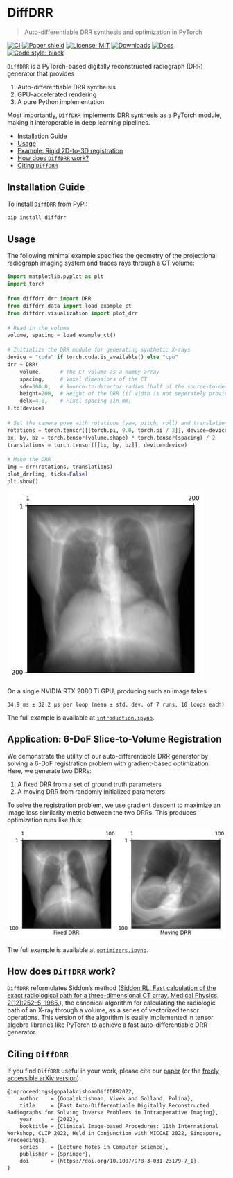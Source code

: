 DiffDRR
================

> Auto-differentiable DRR synthesis and optimization in PyTorch

[![CI](https://github.com/eigenvivek/DiffDRR/actions/workflows/test.yaml/badge.svg)](https://github.com/eigenvivek/DiffDRR/actions/workflows/test.yaml)
[![Paper shield](https://img.shields.io/badge/arXiv-2208.12737-red.svg)](https://arxiv.org/abs/2208.12737)
[![License: MIT](https://img.shields.io/badge/License-Apache2.0-blue.svg)](LICENSE)
[![Downloads](https://static.pepy.tech/personalized-badge/diffdrr?period=total&units=none&left_color=grey&right_color=blue&left_text=downloads)](https://pepy.tech/project/diffdrr)
[![Docs](https://img.shields.io/badge/docs-passing-brightgreen.svg)](https://vivekg.dev/DiffDRR/)
[![Code style: black](https://img.shields.io/badge/Code%20style-black-black.svg)](https://github.com/psf/black)

`DiffDRR` is a PyTorch-based digitally reconstructed radiograph (DRR) generator that provides

1. Auto-differentiable DRR syntheisis
2. GPU-accelerated rendering
3. A pure Python implementation

Most importantly, `DiffDRR` implements DRR synthesis as a PyTorch module, making it interoperable in deep learning pipelines.

- [Installation Guide](#installation-guide)
- [Usage](#usage)
- [Example: Rigid 2D-to-3D registration](#application-6-dof-slice-to-volume-registration)
- [How does `DiffDRR` work?](#how-does-diffdrr-work)
- [Citing `DiffDRR`](#citing-diffdrr)

## Installation Guide

To install `DiffDRR` from PyPI:
```zsh
pip install diffdrr
```

## Usage

The following minimal example specifies the geometry of the projectional radiograph imaging system and traces rays through a CT volume:

``` python
import matplotlib.pyplot as plt
import torch

from diffdrr.drr import DRR
from diffdrr.data import load_example_ct
from diffdrr.visualization import plot_drr

# Read in the volume
volume, spacing = load_example_ct()

# Initialize the DRR module for generating synthetic X-rays
device = "cuda" if torch.cuda.is_available() else "cpu"
drr = DRR(
    volume,      # The CT volume as a numpy array
    spacing,     # Voxel dimensions of the CT
    sdr=300.0,   # Source-to-detector radius (half of the source-to-detector distance)
    height=200,  # Height of the DRR (if width is not seperately provided, the generated image is square)
    delx=4.0,    # Pixel spacing (in mm)
).to(device)

# Set the camera pose with rotations (yaw, pitch, roll) and translations (x, y, z)
rotations = torch.tensor([[torch.pi, 0.0, torch.pi / 2]], device=device)
bx, by, bz = torch.tensor(volume.shape) * torch.tensor(spacing) / 2
translations = torch.tensor([[bx, by, bz]], device=device)

# Make the DRR
img = drr(rotations, translations)
plot_drr(img, ticks=False)
plt.show()
```

![](notebooks/index_files/figure-commonmark/cell-2-output-1.png)

On a single NVIDIA RTX 2080 Ti GPU, producing such an image takes

    34.9 ms ± 32.2 µs per loop (mean ± std. dev. of 7 runs, 10 loops each)

The full example is available at
[`introduction.ipynb`](https://vivekg.dev/DiffDRR/tutorials/introduction.html).

## Application: 6-DoF Slice-to-Volume Registration

We demonstrate the utility of our auto-differentiable DRR generator by
solving a 6-DoF registration problem with gradient-based optimization.
Here, we generate two DRRs:

1.  A fixed DRR from a set of ground truth parameters
2.  A moving DRR from randomly initialized parameters

To solve the registration problem, we use gradient descent to maximize
an image loss similarity metric between the two DRRs. This produces
optimization runs like this:

![](experiments/registration/registration.gif)

The full example is available at
[`optimizers.ipynb`](https://vivekg.dev/DiffDRR/tutorials/optimizers.html).

## How does `DiffDRR` work?

`DiffDRR` reformulates Siddon’s method ([Siddon RL. Fast calculation of
the exact radiological path for a three-dimensional CT array. Medical
Physics, 2(12):252–5, 1985.](https://doi.org/10.1118/1.595715)), the
canonical algorithm for calculating the radiologic path of an X-ray
through a volume, as a series of vectorized tensor operations. This
version of the algorithm is easily implemented in tensor algebra
libraries like PyTorch to achieve a fast auto-differentiable DRR
generator.

## Citing `DiffDRR`

If you find `DiffDRR` useful in your work, please cite our
[paper](https://doi.org/10.1007/978-3-031-23179-7_1) (or the [freely
accessible arXiv version](https://arxiv.org/abs/2208.12737)):

    @inproceedings{gopalakrishnanDiffDRR2022,
        author    = {Gopalakrishnan, Vivek and Golland, Polina},
        title     = {Fast Auto-Differentiable Digitally Reconstructed Radiographs for Solving Inverse Problems in Intraoperative Imaging},
        year      = {2022},
        booktitle = {Clinical Image-based Procedures: 11th International Workshop, CLIP 2022, Held in Conjunction with MICCAI 2022, Singapore, Proceedings},
        series    = {Lecture Notes in Computer Science},
        publisher = {Springer},
        doi       = {https://doi.org/10.1007/978-3-031-23179-7_1},
    }
